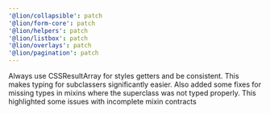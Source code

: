```yaml
---
'@lion/collapsible': patch
'@lion/form-core': patch
'@lion/helpers': patch
'@lion/listbox': patch
'@lion/overlays': patch
'@lion/pagination': patch
---
```


Always use CSSResultArray for styles getters and be consistent. This makes typing for subclassers significantly easier. Also added some fixes for missing types in mixins where the superclass was not typed properly. This highlighted some issues with incomplete mixin contracts
